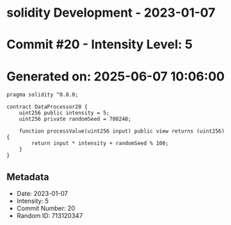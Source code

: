 ﻿# solidity Development - 2023-01-07
# Commit #20 - Intensity Level: 5
# Generated on: 2025-06-07 10:06:00
```solidity
pragma solidity ^0.8.0;

contract DataProcessor20 {
    uint256 public intensity = 5;
    uint256 private randomSeed = 780248;

    function processValue(uint256 input) public view returns (uint256) {
        return input * intensity + randomSeed % 100;
    }
}
```
## Metadata
- Date: 2023-01-07
- Intensity: 5
- Commit Number: 20
- Random ID: 713120347
